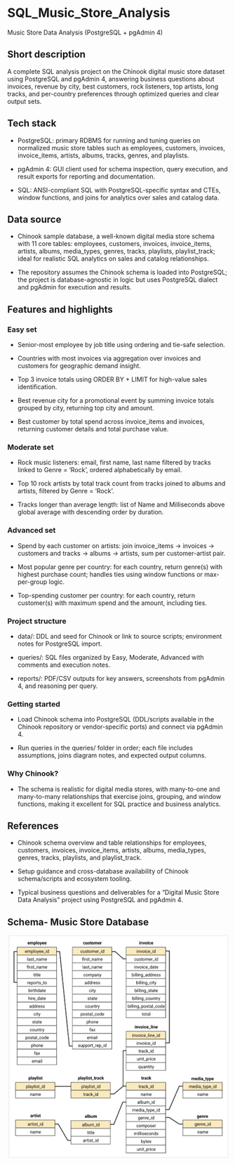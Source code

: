 # SQL_Music_Store_Analysis 

Music Store Data Analysis (PostgreSQL + pgAdmin 4)

## Short description
A complete SQL analysis project on the Chinook digital music store dataset using PostgreSQL and pgAdmin 4, answering business questions about invoices, revenue by city, best customers, rock listeners, top artists, long tracks, and per-country preferences through optimized queries and clear output sets.

## Tech stack
- PostgreSQL: primary RDBMS for running and tuning queries on normalized music store tables such as employees, customers, invoices, invoice_items, artists, albums, tracks, genres, and playlists.

- pgAdmin 4: GUI client used for schema inspection, query execution, and result exports for reporting and documentation.

- SQL: ANSI-compliant SQL with PostgreSQL-specific syntax and CTEs, window functions, and joins for analytics over sales and catalog data.

## Data source
- Chinook sample database, a well-known digital media store schema with 11 core tables: employees, customers, invoices, invoice_items, artists, albums, media_types, genres, tracks, playlists, playlist_track; ideal for realistic SQL analytics on sales and catalog relationships.

- The repository assumes the Chinook schema is loaded into PostgreSQL; the project is database-agnostic in logic but uses PostgreSQL dialect and pgAdmin for execution and results.

## Features and highlights
### Easy set

- Senior-most employee by job title using ordering and tie-safe selection. 

- Countries with most invoices via aggregation over invoices and customers for geographic demand insight.

- Top 3 invoice totals using ORDER BY + LIMIT for high-value sales identification.

- Best revenue city for a promotional event by summing invoice totals grouped by city, returning top city and amount.

- Best customer by total spend across invoice_items and invoices, returning customer details and total purchase value.

### Moderate set

- Rock music listeners: email, first name, last name filtered by tracks linked to Genre = ‘Rock’, ordered alphabetically by email.

- Top 10 rock artists by total track count from tracks joined to albums and artists, filtered by Genre = ‘Rock’.

- Tracks longer than average length: list of Name and Milliseconds above global average with descending order by duration.

### Advanced set

- Spend by each customer on artists: join invoice_items → invoices → customers and tracks → albums → artists, sum per customer-artist pair.

- Most popular genre per country: for each country, return genre(s) with highest purchase count; handles ties using window functions or max-per-group logic.

- Top-spending customer per country: for each country, return customer(s) with maximum spend and the amount, including ties.

### Project structure 

- data/: DDL and seed for Chinook or link to source scripts; environment notes for PostgreSQL import.

- queries/: SQL files organized by Easy, Moderate, Advanced with comments and execution notes.

- reports/: PDF/CSV outputs for key answers, screenshots from pgAdmin 4, and reasoning per query.

### Getting started

- Load Chinook schema into PostgreSQL (DDL/scripts available in the Chinook repository or vendor-specific ports) and connect via pgAdmin 4.

- Run queries in the queries/ folder in order; each file includes assumptions, joins diagram notes, and expected output columns.

### Why Chinook?

- The schema is realistic for digital media stores, with many-to-one and many-to-many relationships that exercise joins, grouping, and window functions, making it excellent for SQL practice and business analytics.

## References
- Chinook schema overview and table relationships for employees, customers, invoices, invoice_items, artists, albums, media_types, genres, tracks, playlists, and playlist_track.

- Setup guidance and cross-database availability of Chinook schema/scripts and ecosystem tooling.

- Typical business questions and deliverables for a “Digital Music Store Data Analysis” project using PostgreSQL and pgAdmin 4.

## Schema- Music Store Database 
![MusicDatabaseScema](https://github.com/tejas2024-d/SQL_Music_Store_Analysis/blob/main/schema_diagram.png)
